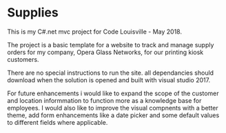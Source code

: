 # Supplies

This is my C#.net mvc project for Code Louisville - May 2018.  

The project is a basic template for a website to track and manage supply orders for my company, Opera Glass Networks, for our printing kiosk customers.  

There are no special instructions to run the site.  all dependancies should download when the solution is opened and built with visual studio 2017.  

For future enhancements i would like to expand the scope of the customer and location informmation to function more as a knowledge base for employees.  I would also like to improve the visual compnents with a better theme, add form enhancements like a date picker and some default values to different fields where applicable.  
